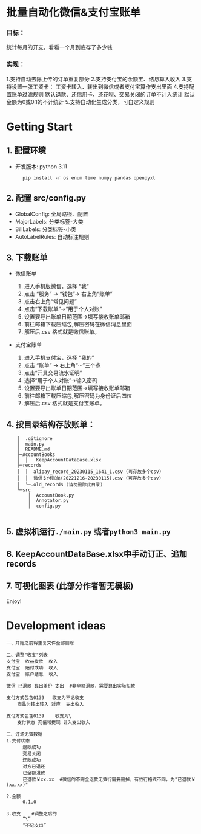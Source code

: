 # 批量自动化微信&支付宝账单
### 目标：
统计每月的开支，看看一个月到底存了多少钱

### 实现：
1.支持自动去除上传的订单重复部分
2.支持支付宝的余额宝、结息算入收入
3.支持设置一张工资卡：
      工资卡转入、转出到微信或者支付宝算作支出里面
4.支持配置账单过滤规则
      默认退款、还信用卡、还花呗、交易关闭的订单不计入统计
      默认金额为0或0.1的不计统计
5.支持自动化生成分类，可自定义规则

# Getting Start
## 1. 配置环境
   * 开发版本: python 3.11
```
      pip install -r os enum time numpy pandas openpyxl
```
   
## 2. 配置 src/config.py
   * GlobalConfig: 全局路径、配置
   * MajorLabels: 分类标签-大类
   * BillLabels: 分类标签-小类
   * AutoLabelRules: 自动标注规则

## 3. 下载账单
   * 微信账单
      1. 进入手机版微信，选择 “我”
      2. 点击 “服务” -> “钱包”-> 右上角“账单” 
      3. 点击右上角“常见问题” 
      4. 点击“下载账单”->“用于个人对账”
      4. 设置要导出账单日期范围->填写接收账单邮箱
      5. 前往邮箱下载压缩包,解压密码在微信消息里面
      6.  解压后.csv 格式就是微信账单。
   
   * 支付宝账单
      1. 进入手机支付宝，选择 “我的”
      2. 点击 “账单” -> 右上角“···”三个点 
      3. 点击“开具交易流水证明” 
      4. 选择“用于个人对账”->输入密码
      4. 设置要导出账单日期范围->填写接收账单邮箱
      5. 前往邮箱下载压缩包,解压密码为身份证后四位
      6.  解压后.csv 格式就是支付宝账单。
   
## 4. 按目录结构存放账单：
```
    │  .gitignore
    │  main.py
    │  README.md
    ├─AccountBooks
    │  │   KeepAccountDataBase.xlsx
    ├─records
    │  │  alipay_record_20230115_1641_1.csv (可存放多个csv)
    │  │  微信支付账单(20221216-20230115).csv (可存放多个csv)
    │  └─.old_records (请勿删除此目录)
    └─src
        │  AccountBook.py
        │  Annotator.py
        │  config.py
    
```

## 5. 虚拟机运行`./main.py` 或者`python3 main.py`
## 6. KeepAccountDataBase.xlsx中手动订正、追加records
## 7. 可视化图表 (此部分作者暂无模板)

Enjoy!

# Development ideas

```
一、开始之前将重复文件全部删除

二、调整"收支"列表
支付宝  收益发放  收入
支付宝  赔付成功  收入
支付宝  账户结息  收入

微信 已退款 算出差价 支出  #非全额退款，需要算出实际扣款

支付方式包含0139   收支为不记收支
    商品为转出转入 对应  支出收入

支付方式包含0139    收支为\
    支付状态 充值和提现 计入支出收入

三、过滤无效数据
1.支付状态
      退款成功
      交易关闭
      还款成功
      对方已退还
      已全额退款
      已退款￥xx.xx  #微信的不完全退款无效行需要删掉，有效行格式不同，为"已退款￥(xx.xx)"
      
2.金额
      0.1,0

3.收支    #调整之后的
      “\”
      “不记支出”    
```

